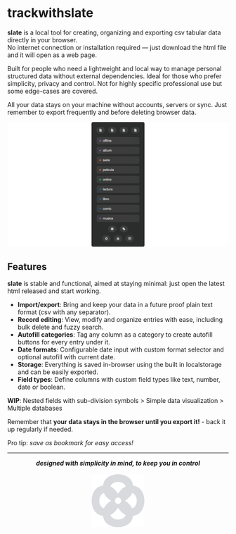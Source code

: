 # trackwithslate

**slate** is a local tool for creating, organizing and exporting csv tabular data directly in your browser.  
No internet connection or installation required — just download the html file and it will open as a web page.

Built for people who need a lightweight and local way to manage personal structured data without external dependencies. Ideal for those who prefer simplicity, privacy and control. Not for highly specific professional use but some edge-cases are covered.

All your data stays on your machine without accounts, servers or sync. Just remember to export frequently and before deleting browser data.

![portada](assets/portada.png)

## Features

**slate** is stable and functional, aimed at staying minimal: just open the latest html released and start working.

* **Import/export**: Bring and keep your data in a future proof plain text format (csv with any separator).
* **Record editing**: View, modify and organize entries with ease, including bulk delete and fuzzy search.
* **Autofill categories**: Tag any column as a category to create autofill buttons for every entry under it.
* **Date formats**: Configurable date input with custom format selector and optional autofill with current date.
* **Storage**: Everything is saved in-browser using the built in localstorage and can be easily exported.
* **Field types**: Define columns with custom field types like text, number, date or boolean.

**WIP**: Nested fields with sub-division symbols > Simple data visualization > Multiple databases

Remember that **your data stays in the browser until you export it!** - back it up regularly if needed.

Pro tip: *save as bookmark for easy access!*

---
<p align="center">
  <strong><em>designed with simplicity in mind, to keep you in control</em></strong>
  <br><br>
  <img src="assets/slate.svg" width="120"/>
</p>
